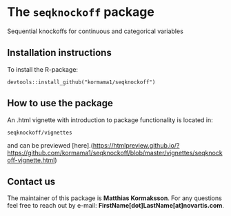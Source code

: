 The `seqknockoff` package
====================

Sequential knockoffs for continuous and categorical variables

## Installation instructions

To install the R-package:

`devtools::install_github("kormama1/seqknockoff")`

## How to use the package

An .html vignette with introduction to package functionality is located in:

`seqknockoff/vignettes`

and can be previewed [here].(https://htmlpreview.github.io/?https://github.com/kormama1/seqknockoff/blob/master/vignettes/seqknockoff-vignette.html)

## Contact us

The maintainer of this package is **Matthias Kormaksson**. For any questions feel free to reach out by e-mail: **FirstName[dot]LastName[at]novartis.com**.
